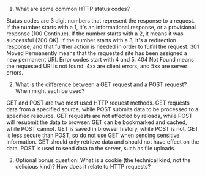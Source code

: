1. What are some common HTTP status codes?

Status codes are 3 digit numbers that represent the response to a request.
If the number starts with a 1, it's an informational response, or a provisional response (100 Continue).
If the number starts with a 2, it means it was successful (200 OK).
If the number starts with a 3, it's a redirection response, and that further action is
needed in order to fulfill the request. 301 Moved Permanently means that the requested
site has been assigned a new permanent URI.
Error codes start with 4 and 5. 404 Not Found means the requested URI is not found.
4xx are client errors, and 5xx are server errors.

2. What is the difference between a GET request and a POST request? When might each be used?

GET and POST are two most used HTTP request methods. GET requests data from a specified source,
while POST submits data to be processed to a specified resource.
GET requests are not affected by reloads, while POST will resubmit the data to browser.
GET can be bookmarked and cached, while POST cannot. GET is saved in browser history,
while POST is not. GET is less secure than POST, so do not use GET when sending
sensitive information. GET should only retrieve data and should not have effect
on the data. POST is used to send data to the server, such as file uploads.

3. Optional bonus question: What is a cookie (the technical kind, not the delicious kind)? How does it relate to HTTP requests?
